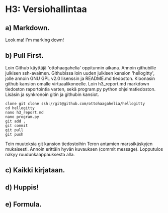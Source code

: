 # H3: Versiohallintaa

## a) Markdown. 

Look ma! I'm marking down!

## b) Pull First.

Loin Github käyttäjä 'ottohaagahelia' oppitunnin aikana. Annoin githubille julkisen ssh-avaimen. Githubissa loin uuden julkisen kansion 'hellogitty', jolle annoin GNU GPL v2.0 lisenssin ja README.md tiedoston. Kloonasin github kansion omalle virtuaalikoneelle. Loin h3_report.md markdown tiedoston raportointia varten, sekä program.py python ohjelmatiedoston. Lisäsin ja synkronoin gitin ja githubin kansiot.

	clone git clone ssh://git@github.com/ottohaagahelia/hellogitty
	cd hellogitty
	nano h3_report.md
	nano program.py
	git add .
	git commit
	git pull
	git push

Tein muutoksia git kansion tiedostoihin Teron antamien marssikäskyjen mukaisesti. Annoin erittäin hyvän kuvauksen (commit message). Lopputulos näkyy ruudunkaappauksesta alla.




## c) Kaikki kirjataan.

## d) Huppis!

## e) Formula.


